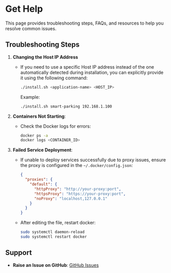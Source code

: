 # Get Help

This page provides troubleshooting steps, FAQs, and resources to help you resolve common issues.

## Troubleshooting Steps

1. **Changing the Host IP Address**

   - If you need to use a specific Host IP address instead of the one automatically detected during installation, you can explicitly provide it using the following command:

     ```bash
     ./install.sh <application-name> <HOST_IP>
     ```
     
     Example:
     ```bash
     ./install.sh smart-parking 192.168.1.100
     ```

2. **Containers Not Starting**:
   - Check the Docker logs for errors:
     ```bash
     docker ps -a
     docker logs <CONTAINER_ID>
     ```

3. **Failed Service Deployment**:
   - If unable to deploy services successfully due to proxy issues, ensure the proxy is configured in the `~/.docker/config.json`:

     ```json
     {
       "proxies": {
         "default": {
           "httpProxy": "http://your-proxy:port",
           "httpsProxy": "https://your-proxy:port",
           "noProxy": "localhost,127.0.0.1"
         }
       }
     }
     ```

   - After editing the file, restart docker:
     ```bash
     sudo systemctl daemon-reload
     sudo systemctl restart docker
     ```

## Support
- **Raise an Issue on GitHub**: [GitHub Issues](https://github.com/open-edge-platform/edge-ai-suites/issues)